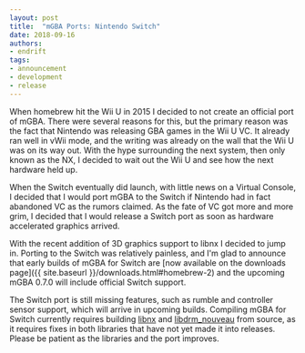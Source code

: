 ```yaml
---
layout: post
title:  "mGBA Ports: Nintendo Switch"
date: 2018-09-16
authors:
- endrift
tags:
- announcement
- development
- release
---
```

When homebrew hit the Wii U in 2015 I decided to not create an official port of mGBA. There were several reasons for this, but the primary reason was the fact that Nintendo was releasing GBA games in the Wii U VC. It already ran well in vWii mode, and the writing was already on the wall that the Wii U was on its way out. With the hype surrounding the next system, then only known as the NX, I decided to wait out the Wii U and see how the next hardware held up.

When the Switch eventually did launch, with little news on a Virtual Console, I decided that I would port mGBA to the Switch if Nintendo had in fact abandoned VC as the rumors claimed. As the fate of VC got more and more grim, I decided that I would release a Switch port as soon as hardware accelerated graphics arrived.

With the recent addition of 3D graphics support to libnx I decided to jump in. Porting to the Switch was relatively painless, and I'm glad to announce that early builds of mGBA for Switch are [now available on the downloads page]({{ site.baseurl }}/downloads.html#homebrew-2) and the upcoming mGBA 0.7.0 will include official Switch support.<!--more-->

The Switch port is still missing features, such as rumble and controller sensor support, which will arrive in upcoming builds. Compiling mGBA for Switch currently requires building [libnx](https://github.com/switchbrew/libnx) and [libdrm\_nouveau](https://github.com/devkitPro/libdrm_nouveau) from source, as it requires fixes in both libraries that have not yet made it into releases. Please be patient as the libraries and the port improves.
